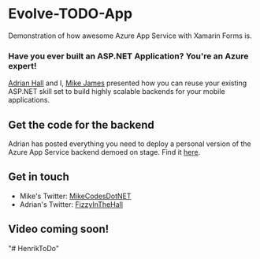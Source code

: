# Evolve-TODO-App
Demonstration of how awesome Azure App Service with Xamarin Forms is.

### Have you ever built an ASP.NET Application? You're an Azure expert! 
[Adrian Hall](https://github.com/adrianhall) and I, [Mike James](https://github.com/MikeCodesDotNet) presented how you can reuse your existing ASP.NET skill set to build highly scalable backends for your mobile applications.

## Get the code for the backend
Adrian has posted everything you need to deploy a personal version of the Azure App Service backend demoed on stage. Find it [here](https://github.com/adrianhall/xamarin-evolve-demo).

## Get in touch 
* Mike's Twitter: [MikeCodesDotNET](https://twitter.com/mikecodesdotnet?lang=en)
* Adrian's Twitter: [FizzyInTheHall](https://twitter.com/FizzyInTheHall)

## Video coming soon! 

"# HenrikToDo" 
